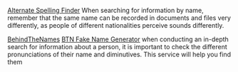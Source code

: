 
[Alternate Spelling Finder](https://datayze.com/alternate-spelling-finder)
When searching for information by name, remember that the same name can be recorded in documents and files very differently, as people of different nationalities perceive sounds differently.

[BehindTheNames](https://www.behindthename.com)
[BTN Fake Name Generator](https://www.behindthename.com/random)
when conducting an in-depth search for information about a person, it is important to check the different pronunciations of their name and diminutives. This service will help you find them
